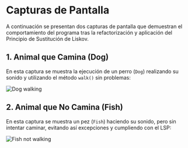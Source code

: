 # Capturas de Pantalla

A continuación se presentan dos capturas de pantalla que demuestran el comportamiento del programa tras la refactorización y aplicación del Principio de Sustitución de Liskov.

## 1. Animal que Camina (Dog)

En esta captura se muestra la ejecución de un perro (`Dog`) realizando su sonido y utilizando el método `walk()` sin problemas:

![Dog walking](./images/evidence1.png)

## 2. Animal que No Camina (Fish)

En esta captura se muestra un pez (`Fish`) haciendo su sonido, pero sin intentar caminar, evitando así excepciones y cumpliendo con el LSP:

![Fish not walking](./images/evidence2.png)
